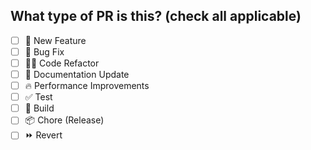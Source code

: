 <!--
    This is PR Tempate. Please answer all the questions below before raising the PR. 
    Things inside <! -- -- > are the comments. Do not edit it. 
    To edit the checkbox add x -> [x] This is checked checkbox. 
    Or you can click on preview tab and just click the checkbox that is relevant to you directly.

  - 👷‍♀️ Provide the Type of PR and Description i.e. What exactly you changed
  - ✅ Provide tests for your changes.
  - 📗 Update any related documentation and include any relevant screenshots.
-->

## What type of PR is this? (check all applicable)

- [ ] 🍕 New Feature
- [ ] 🐛 Bug Fix
- [ ] 🧑‍💻 Code Refactor
- [ ] 📝 Documentation Update
- [ ] 🔥 Performance Improvements
- [ ] ✅ Test
- [ ] 🤖 Build
- [ ] 📦 Chore (Release)
- [ ] ⏩ Revert